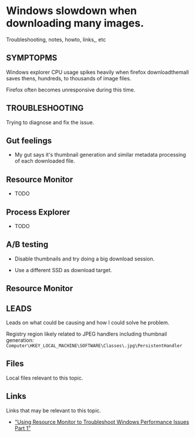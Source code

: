 # Windows slowdown when downloading many images.
Troubleshooting, notes, howto, links,, etc


## SYMPTOPMS
Windows explorer CPU usage spikes heavily when firefox downloadthemall saves thens, hundreds, to thousands of image files.

Firefox often becomes unresponsive during this time.


## TROUBLESHOOTING
Trying to diagnose and fix the issue.


Gut feelings
---------
* My gut says it's thumbnail generation and similar metadata processing of each downloaded file.


Resource Monitor
----------
* TODO


Process Explorer
----------
* TODO


A/B testing
----------
* Disable thumbnails and try doing a big download session.


* Use a different SSD as download target.



Resource Monitor
----------



## LEADS
Leads on what could be causing and how I could solve he problem.

Registry region likely related to JPEG handlers including thumbnail generation: `Computer\HKEY_LOCAL_MACHINE\SOFTWARE\Classes\.jpg\PersistentHandler`

## Files
Local files relevant to this topic.


## Links
Links that may be relevant to this topic.

* ["Using Resource Monitor to Troubleshoot Windows Performance Issues Part 1"](https://techcommunity.microsoft.com/blog/askperf/using-resource-monitor-to-troubleshoot-windows-performance-issues-part-1/375008)
